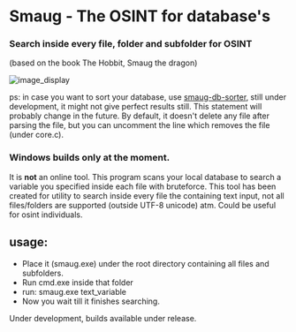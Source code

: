 # Smaug - The OSINT for database's
### Search inside every file, folder and subfolder for OSINT
(based on the book The Hobbit, Smaug the dragon)

![image_display](https://i.imgur.com/DCvMnqH.png)

ps: in case you want to sort your database, use [smaug-db-sorter](https://github.com/waifro/smaug/tree/smaug-db-sorter), still under development, it might not give perfect results still. This statement will probably change in the future. By default, it doesn't delete any file after parsing the file, but you can uncomment the line which removes the file (under core.c).

### Windows builds only at the moment.

It is **not** an online tool. This program scans your local database to search a variable you specified inside each file with bruteforce.
This tool has been created for utility to search inside every file the containing text input, not all files/folders are supported (outside UTF-8 unicode) atm.
Could be useful for osint individuals.

## usage:

- Place it (smaug.exe) under the root directory containing all files and subfolders.
- Run cmd.exe inside that folder
- run: smaug.exe text_variable 
- Now you wait till it finishes searching. 

Under development, builds available under release.
